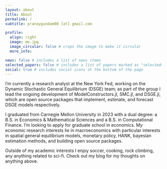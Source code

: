 ```yaml
---
layout: about
title: About
permalink: /
subtitle: pranaygundam00 [at] gmail.com

profile:
  align: right
  image: me.jpg
  image_circular: false # crops the image to make it circular
  more_info: 

news: false # includes a list of news items
selected_papers: false # includes a list of papers marked as "selected={true}"
social: true # includes social icons at the bottom of the page
---
```


I’m currently a research analyst at the New York Fed, working on the Dynamic Stochastic General Equilibrium (DSGE) team; as part of the group I lead the ongoing development of ModelConstructors.jl, SMC.jl, and DSGE.jl, which are open source packages that implement, estimate, and forecast DSGE models respectively.

I graduated from Carnegie Mellon University in 2023 with a dual degree: a B.S. in Economics & Mathematical Sciences and a B.S. in Computational Finance. I’m looking to apply for graduate school in economics. My economic research interests lie in macroeconomics with particular interests in spatial general equilibrium models, monetary policy, HANK, bayesian estimation methods, and building open source packages.

Outside of my academic interests I enjoy soccer, cooking, rock climbing, any anything related to sci-fi. Check out my blog for my thoughts on anything above.
